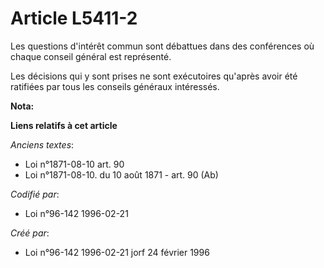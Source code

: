 # Article L5411-2

Les questions d'intérêt commun sont débattues dans des conférences où chaque conseil général est représenté.

Les décisions qui y sont prises ne sont exécutoires qu'après avoir été ratifiées par tous les conseils généraux intéressés.

**Nota:**



**Liens relatifs à cet article**

_Anciens textes_:

  - Loi n°1871-08-10 art. 90
  - Loi n°1871-08-10. du 10 août 1871 - art. 90 (Ab)

_Codifié par_:

  - Loi n°96-142 1996-02-21

_Créé par_:

  - Loi n°96-142 1996-02-21 jorf 24 février 1996
